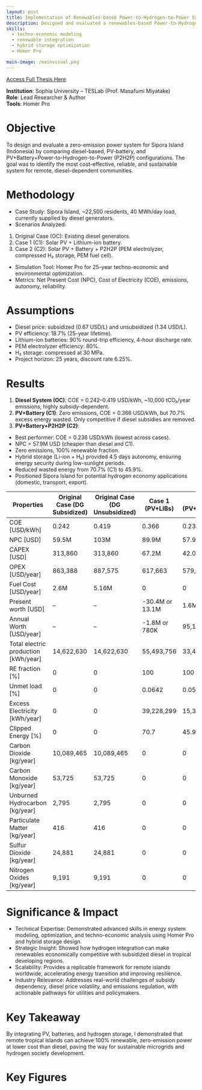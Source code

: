 ```yaml
---
layout: post
title: Implementation of Renewables-based Power-to-Hydrogen-to-Power System for Tropical Remote Island Stand-Alone Microgrids
description: Designed and evaluated a renewables-based Power-to-Hydrogen-to-Power (P2H2P) microgrid for Sipora Island, Indonesia, using Homer Pro to compare diesel, PV-battery, and PV+Battery+Hydrogen systems. The study found that the PV+Battery+P2H2P configuration achieved the lowest cost of electricity (0.236 USD/kWh), zero emissions, and 4.5 days of energy autonomy, outperforming the diesel and battery-only systems both economically and environmentally. 
skills: 
  - techno-economic modeling
  - renewable integration
  - hybrid storage optimization
  - Homer Pro

main-image: /mainvisual.png
---
```


[Access Full Thesis Here](https://drive.google.com/file/d/10eAAsvA4vWQZu3rO20TLX8wdZaDJMmY2/view)

**Institution**: Sophia University – TESLab (Prof. Masafumi Miyatake) <br>
**Role**: Lead Researcher & Author <br>
**Tools**: Homer Pro <br>

# Objective
To design and evaluate a zero-emission power system for Sipora Island (Indonesia) by comparing diesel-based, PV-battery, and PV+Battery+Power-to-Hydrogen-to-Power (P2H2P) configurations. The goal was to identify the most cost-effective, reliable, and sustainable system for remote, diesel-dependent communities.

# Methodology
- Case Study: Sipora Island, ~22,500 residents, 40 MWh/day load, currently supplied by diesel generators.
- Scenarios Analyzed:
1.	Original Case (OC): Existing diesel generators.
2.	Case 1 (C1): Solar PV + Lithium-ion battery.
3.	Case 2 (C2): Solar PV + Battery + P2H2P (PEM electrolyzer, compressed H₂ storage, PEM fuel cell).
- Simulation Tool: Homer Pro for 25-year techno-economic and environmental optimization.
- Metrics: Net Present Cost (NPC), Cost of Electricity (COE), emissions, autonomy, reliability.

# Assumptions
- Diesel price: subsidized (0.67 USD/L) and unsubsidized (1.34 USD/L).
- PV efficiency: 18.7% (25-year lifetime).
- Lithium-ion batteries: 90% round-trip efficiency, 4-hour discharge rate.
- PEM electrolyzer efficiency: 80%.
- H₂ storage: compressed at 30 MPa.
- Project horizon: 25 years, discount rate 6.25%.

# Results
1. **Diesel System (OC)**: COE = 0.242–0.419 USD/kWh, ~10,000 tCO₂/year emissions, highly subsidy-dependent.
2. **PV+Battery (C1)**: Zero emissions, COE = 0.366 USD/kWh, but 70.7% excess energy wasted. Only competitive if diesel subsidies are removed.
3. **PV+Battery+P2H2P (C2)**:
- Best performer: COE = 0.236 USD/kWh (lowest across cases).
- NPC = 57.9M USD (cheaper than diesel and C1).
- Zero emissions, 100% renewable fraction.
- Hybrid storage (Li-ion + H₂) provided 4.5 days autonomy, ensuring energy security during low-sunlight periods.
- Reduced wasted energy from 70.7% (C1) to 45.9%.
- Positioned Sipora Island for potential hydrogen economy applications (domestic, transport, export).

| Properties | Original Case (DG Subsidized) | Original Case (DG Unsubsidized) | Case 1 (PV+LIBs) | Case 2 (PV+LIBs+P2H2P) |
|------------|-------------------------------|---------------------------------|------------------|------------------------|
| COE [USD/kWh] | 0.242 | 0.419 | 0.366 | 0.236 |
| NPC [USD] | 59.5M | 103M | 89.9M | 57.9M |
| CAPEX [USD] | 313,860 | 313,860 | 67.2M | 42.0M |
| OPEX [USD/year] | 863,388 | 887,575 | 617,663 | 579,834 |
| Fuel Cost [USD/year] | 2.6M | 5.16M | 0 | 0 |
| Present worth [USD] | – | – | -30.4M or 13.1M | 1.6M or 45.1M |
| Annual Worth [USD/year] | – | – | -1.8M or 780K | 95,192 or 2.7M |
| Total electric production [kWh/year] | 14,622,630 | 14,622,630 | 55,493,756 | 33,488,798 |
| RE fraction [%] | 0 | 0 | 100 | 100 |
| Unmet load [%] | 0 | 0 | 0.0642 | 0.0566 |
| Excess Electricity [kWh/year] | 0 | 0 | 39,228,299 | 15,370,860 |
| Clipped Energy [%] | 0 | 0 | 70.7 | 45.9 |
| Carbon Dioxide [kg/year] | 10,089,465 | 10,089,465 | 0 | 0 |
| Carbon Monoxide [kg/year] | 53,725 | 53,725 | 0 | 0 |
| Unburned Hydrocarbon [kg/year] | 2,795 | 2,795 | 0 | 0 |
| Particulate Matter [kg/year] | 416 | 416 | 0 | 0 |
| Sulfur Dioxide [kg/year] | 24,881 | 24,881 | 0 | 0 |
| Nitrogen Oxides [kg/year] | 9,191 | 9,191 | 0 | 0 |

# Significance & Impact
- Technical Expertise: Demonstrated advanced skills in energy system modeling, optimization, and techno-economic analysis using Homer Pro and hybrid storage design.
- Strategic Insight: Showed how hydrogen integration can make renewables economically competitive with subsidized diesel in tropical developing regions.
- Scalability: Provides a replicable framework for remote islands worldwide, accelerating energy transition and improving resilience.
- Industry Relevance: Addresses real-world challenges of subsidy dependency, diesel price volatility, and emissions regulation, with actionable pathways for utilities and policymakers.

# Key Takeaway
By integrating PV, batteries, and hydrogen storage, I demonstrated that remote tropical islands can achieve 100% renewable, zero-emission power at lower cost than diesel, paving the way for sustainable microgrids and hydrogen society development.

# Key Figures
### 

